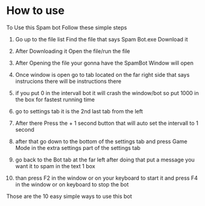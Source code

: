 # How to use 
To Use this Spam bot Follow these simple steps 

1. Go up to the file list Find the file that says Spam Bot.exe Download it 

2. After Downloading it Open the file/run the file 

3. After Opening the file your gonna have the SpamBot Window will open 

4. Once window is open go to tab located on the far right side that says instrucions there will be instructions there 

5. if you put 0 in the intervall bot it will crash the window/bot so put 1000 in the box for fastest running time 

6. go to settings tab it is the 2nd last tab from the left 

7. After there Press the + 1 second button that will auto set the intervall to 1 second 

8. after that go down to the bottom of the settings tab and press Game Mode in the extra settings part of the settings tab 

9. go back to the Bot tab at the far left after doing that put a message you want it to spam in the text 1 box 

10. than press F2 in the window or on your keyboard to start it and press F4 in the window or on keyboard to stop the bot 

Those are the 10 easy simple ways to use this bot 
